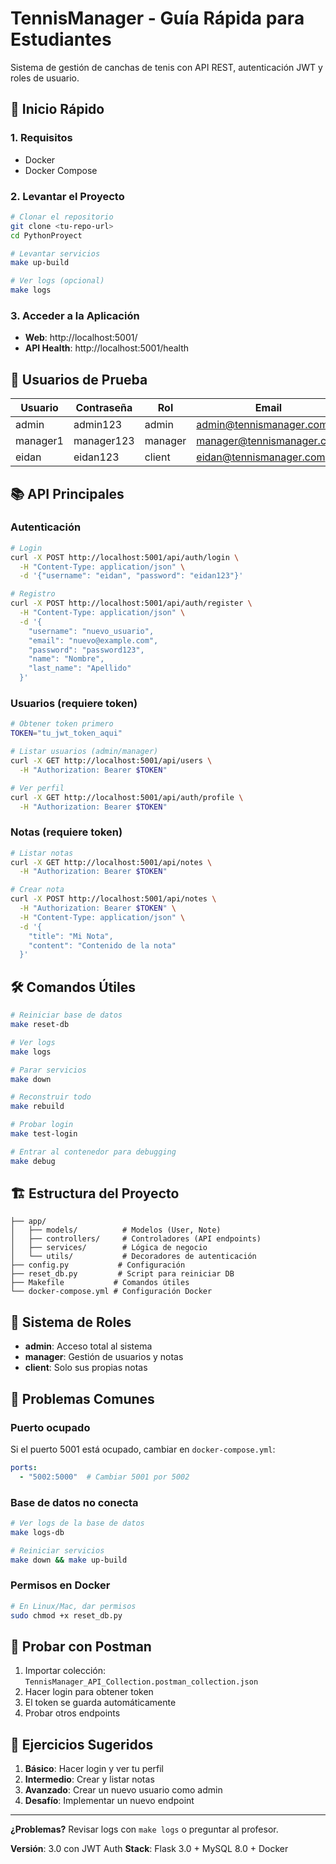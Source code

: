 # TennisManager - Guía Rápida para Estudiantes

Sistema de gestión de canchas de tenis con API REST, autenticación JWT y roles de usuario.

## 🚀 Inicio Rápido

### 1. Requisitos
- Docker
- Docker Compose

### 2. Levantar el Proyecto
```bash
# Clonar el repositorio
git clone <tu-repo-url>
cd PythonProyect

# Levantar servicios
make up-build

# Ver logs (opcional)
make logs
```

### 3. Acceder a la Aplicación
- **Web**: http://localhost:5001/
- **API Health**: http://localhost:5001/health

## 🔐 Usuarios de Prueba

| Usuario | Contraseña | Rol | Email |
|---------|------------|-----|-------|
| admin | admin123 | admin | admin@tennismanager.com |
| manager1 | manager123 | manager | manager@tennismanager.com |
| eidan | eidan123 | client | eidan@tennismanager.com |

## 📚 API Principales

### Autenticación
```bash
# Login
curl -X POST http://localhost:5001/api/auth/login \
  -H "Content-Type: application/json" \
  -d '{"username": "eidan", "password": "eidan123"}'

# Registro
curl -X POST http://localhost:5001/api/auth/register \
  -H "Content-Type: application/json" \
  -d '{
    "username": "nuevo_usuario",
    "email": "nuevo@example.com",
    "password": "password123",
    "name": "Nombre",
    "last_name": "Apellido"
  }'
```

### Usuarios (requiere token)
```bash
# Obtener token primero
TOKEN="tu_jwt_token_aqui"

# Listar usuarios (admin/manager)
curl -X GET http://localhost:5001/api/users \
  -H "Authorization: Bearer $TOKEN"

# Ver perfil
curl -X GET http://localhost:5001/api/auth/profile \
  -H "Authorization: Bearer $TOKEN"
```

### Notas (requiere token)
```bash
# Listar notas
curl -X GET http://localhost:5001/api/notes \
  -H "Authorization: Bearer $TOKEN"

# Crear nota
curl -X POST http://localhost:5001/api/notes \
  -H "Authorization: Bearer $TOKEN" \
  -H "Content-Type: application/json" \
  -d '{
    "title": "Mi Nota",
    "content": "Contenido de la nota"
  }'
```

## 🛠️ Comandos Útiles

```bash
# Reiniciar base de datos
make reset-db

# Ver logs
make logs

# Parar servicios
make down

# Reconstruir todo
make rebuild

# Probar login
make test-login

# Entrar al contenedor para debugging
make debug
```

## 🏗️ Estructura del Proyecto

```
├── app/
│   ├── models/          # Modelos (User, Note)
│   ├── controllers/     # Controladores (API endpoints)
│   ├── services/        # Lógica de negocio
│   └── utils/           # Decoradores de autenticación
├── config.py           # Configuración
├── reset_db.py         # Script para reiniciar DB
├── Makefile           # Comandos útiles
└── docker-compose.yml # Configuración Docker
```

## 🔑 Sistema de Roles

- **admin**: Acceso total al sistema
- **manager**: Gestión de usuarios y notas
- **client**: Solo sus propias notas

## 🐛 Problemas Comunes

### Puerto ocupado
Si el puerto 5001 está ocupado, cambiar en `docker-compose.yml`:
```yaml
ports:
  - "5002:5000"  # Cambiar 5001 por 5002
```

### Base de datos no conecta
```bash
# Ver logs de la base de datos
make logs-db

# Reiniciar servicios
make down && make up-build
```

### Permisos en Docker
```bash
# En Linux/Mac, dar permisos
sudo chmod +x reset_db.py
```

## 📱 Probar con Postman

1. Importar colección: `TennisManager_API_Collection.postman_collection.json`
2. Hacer login para obtener token
3. El token se guarda automáticamente
4. Probar otros endpoints

## 🎯 Ejercicios Sugeridos

1. **Básico**: Hacer login y ver tu perfil
2. **Intermedio**: Crear y listar notas
3. **Avanzado**: Crear un nuevo usuario como admin
4. **Desafío**: Implementar un nuevo endpoint

---

**¿Problemas?** Revisar logs con `make logs` o preguntar al profesor.

**Versión**: 3.0 con JWT Auth
**Stack**: Flask 3.0 + MySQL 8.0 + Docker
